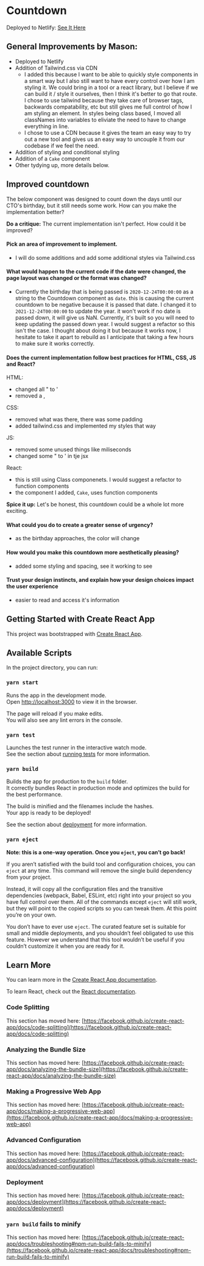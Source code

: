 # Countdown

Deployed to Netlify: [See It Here](https://quirky-perlman-c12b9e.netlify.app/)

## General Improvements by Mason:
- Deployed to Netlify
- Addition of Tailwind.css via CDN
  - I added this because I want to be able to quickly style components in a smart way but I also still want to have every control over how I am styling it. We could bring in a tool or a react library, but I believe if we can build it / style it ourselves, then I think it's better to go that route. I chose to use tailwind because they take care of browser tags, backwards compatability, etc but still gives me full control of how I am styling an element.  In styles being class based, I moved all classNames into variables to eliviate the need to have to change everything in line.
  - I chose to use a CDN because it gives the team an easy way to try out a new tool and gives us an easy way to uncouple it from our codebase if we feel the need.
- Addition of styling and conditional styling
- Addition of a `Cake` component
- Other tydying up, more details below.

## Improved countdown
The below component was designed to count down the days until our CTO's birthday, but it still needs some work. How can you make the implementation better?

**Do a critique:** The current implementation isn't perfect. How could it be improved?

#### Pick an area of improvement to implement.
- I will do some additions and add some additional styles via Tailwind.css

#### What would happen to the current code if the date were changed, the page layout was changed or the format was changed?
- Currently the birthday that is being passed is `2020-12-24T00:00:00` as a string to the Countdown component as `date`. this is causing the current countdown to be negative because it is passed that date. I changed it to `2021-12-24T00:00:00` to update the year.  it won't work if no date is passed down, it will give us NaN.  Currently, it's built so you will need to keep updating the passed down year. I would suggest a refactor so this isn't the case. I thought about doing it but because it works now, I hesitate to take it apart to rebuild as I anticipate that taking a few hours to make sure it works correctly. 

#### Does the current implementation follow best practices for HTML, CSS, JS and React?
HTML:
- changed all " to '
- removed a ,

CSS:
- removed what was there, there was some padding
- added tailwind.css and implemented my styles that way 

JS:
- removed some unused things like miliseconds
- changed some " to ' in tje jsx

React:
- this is still using Class componenets. I would suggest a refactor to function components
- the component I added, `Cake`, uses function components

**Spice it up:** Let's be honest, this countdown could be a whole lot more exciting.

#### What could you do to create a greater sense of urgency?
- as the birthday approaches, the color will change

#### How would you make this countdown more aesthetically pleasing?
- added some styling and spacing, see it working to see

#### Trust your design instincts, and explain how your design choices impact the user experience
- easier to read and access it's information

## Getting Started with Create React App

This project was bootstrapped with [Create React App](https://github.com/facebook/create-react-app).

## Available Scripts

In the project directory, you can run:

### `yarn start`

Runs the app in the development mode.\
Open [http://localhost:3000](http://localhost:3000) to view it in the browser.

The page will reload if you make edits.\
You will also see any lint errors in the console.

### `yarn test`

Launches the test runner in the interactive watch mode.\
See the section about [running tests](https://facebook.github.io/create-react-app/docs/running-tests) for more information.

### `yarn build`

Builds the app for production to the `build` folder.\
It correctly bundles React in production mode and optimizes the build for the best performance.

The build is minified and the filenames include the hashes.\
Your app is ready to be deployed!

See the section about [deployment](https://facebook.github.io/create-react-app/docs/deployment) for more information.

### `yarn eject`

**Note: this is a one-way operation. Once you `eject`, you can’t go back!**

If you aren’t satisfied with the build tool and configuration choices, you can `eject` at any time. This command will remove the single build dependency from your project.

Instead, it will copy all the configuration files and the transitive dependencies (webpack, Babel, ESLint, etc) right into your project so you have full control over them. All of the commands except `eject` will still work, but they will point to the copied scripts so you can tweak them. At this point you’re on your own.

You don’t have to ever use `eject`. The curated feature set is suitable for small and middle deployments, and you shouldn’t feel obligated to use this feature. However we understand that this tool wouldn’t be useful if you couldn’t customize it when you are ready for it.

## Learn More

You can learn more in the [Create React App documentation](https://facebook.github.io/create-react-app/docs/getting-started).

To learn React, check out the [React documentation](https://reactjs.org/).

### Code Splitting

This section has moved here: [https://facebook.github.io/create-react-app/docs/code-splitting](https://facebook.github.io/create-react-app/docs/code-splitting)

### Analyzing the Bundle Size

This section has moved here: [https://facebook.github.io/create-react-app/docs/analyzing-the-bundle-size](https://facebook.github.io/create-react-app/docs/analyzing-the-bundle-size)

### Making a Progressive Web App

This section has moved here: [https://facebook.github.io/create-react-app/docs/making-a-progressive-web-app](https://facebook.github.io/create-react-app/docs/making-a-progressive-web-app)

### Advanced Configuration

This section has moved here: [https://facebook.github.io/create-react-app/docs/advanced-configuration](https://facebook.github.io/create-react-app/docs/advanced-configuration)

### Deployment

This section has moved here: [https://facebook.github.io/create-react-app/docs/deployment](https://facebook.github.io/create-react-app/docs/deployment)

### `yarn build` fails to minify

This section has moved here: [https://facebook.github.io/create-react-app/docs/troubleshooting#npm-run-build-fails-to-minify](https://facebook.github.io/create-react-app/docs/troubleshooting#npm-run-build-fails-to-minify)
